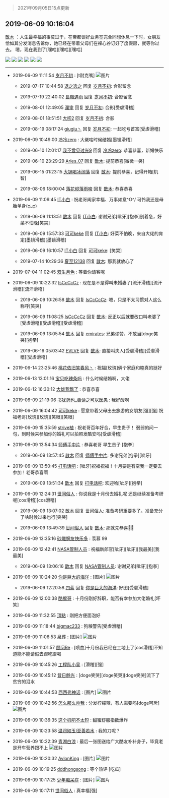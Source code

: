 > 2021年09月05日15点更新
<link rel="stylesheet" href="https://cdn.jsdelivr.net/gh/taotie6/sampleJSON@main/css/photo_show.css">


 ## 2019-06-09 10:16:04 

 [㪚木](https://www.coolapk.com/feed/12142453?shareKey=NWMxMjI2ZTdkYmRhNjEzMTc0YWE~) ：人生最幸福的事莫过于，在帝都谈好业务签完合同想休息一下时，女朋友恰如其分发消息告诉你，她已经在带着父母们在裸心谷订好了度假房，就等你过去。
嗯，现在我到了[嘿哈][嘿哈][嘿哈] 

<div class="album">
<img class="img-item" src="https://image.coolapk.com/feed/2019/0609/10/1081091_88e88da3_6543_3808@3840x2160.jpeg" />
<img class="img-item" src="https://image.coolapk.com/feed/2019/0609/10/1081091_3145fd59_6543_381@1920x1080.jpeg" />
<img class="img-item" src="https://image.coolapk.com/feed/2019/0609/10/1081091_c67d5ac4_6543_3812@1801x1013.jpeg" />
<img class="img-item" src="https://image.coolapk.com/feed/2019/0609/10/1081091_2a166d25_6543_3813@1920x1080.jpeg" />
<img class="img-item" src="https://image.coolapk.com/feed/2019/0609/10/1081091_9acccff1_6543_3815@1920x1080.jpeg" />
<img class="img-item" src="https://image.coolapk.com/feed/2019/0609/10/1081091_5574a639_6543_3817@1662x936.jpeg" />
</div>

 ------- 

- 2019-06-09 11:11:54 [岁月不初](uid=786740) : [t耐克嘴] ![图片](https://image.coolapk.com/feed/2019/0609/11/786740_9736a126_9912_2312@1080x1920.jpeg)

    - 2019-07-17 10:44:58 [退之逸之](uid=649325) 回复 [岁月不初](uid=786740): 合影留念 

    - 2019-07-19 22:40:02 [長嶺遇雨](uid=1274651) 回复 [岁月不初](uid=786740): 合影留念 

    - 2019-08-01 12:49:05 [濮塗](uid=613277) 回复 [岁月不初](uid=786740): 合影[受虐滑稽] 

    - 2019-08-01 18:51:51 [大叨2](uid=944726) 回复 [岁月不初](uid=786740): 合影 

    - 2019-08-19 08:17:24 [giugiu丶](uid=793584) 回复 [岁月不初](uid=786740): 一起吃亏首富[受虐滑稽] 

- 2019-06-09 10:49:00 [冷冷zero](uid=1161800) : 大佬啥时候结婚[墨镜滑稽] 

    - 2019-06-10 12:01:17 [我不曾见过光9](uid=1784401) 回复 [冷冷zero](uid=1161800): 恭喜恭喜，新婚快乐 

    - 2019-06-10 23:29:29 [Aries_07](uid=1204639) 回复 [㪚木](uid=1081091): 提前恭喜[微微一笑] 

    - 2019-06-15 01:23:15 [大锅喝冰阔落](uid=1576957) 回复 [㪚木](uid=1081091): 提前恭喜，记得开箱[机智] 

    - 2019-08-06 18:00:04 [落花烬落雨啼](uid=1966083) 回复 [㪚木](uid=1081091): 恭喜恭喜 

- 2019-06-09 11:09:45 [IT小白](uid=1002886) : 祝老哥阖家幸福、万事如意\^O^/
可怜我还是母胎单身(ಥ_ಥ) 

    - 2019-06-09 11:13:51 [㪚木](uid=1081091) 回复 [IT小白](uid=1002886): 谢谢兄弟[呲牙][抱拳]别着急，好菜不怕晚[笑哭] 

    - 2019-06-09 15:57:33 [可可keke](uid=2190423) 回复 [IT小白](uid=1002886): 好菜不怕晚，来自大佬的肯定[墨镜滑稽][墨镜滑稽] 

    - 2019-06-09 16:10:57 [IT小白](uid=1002886) 回复 [可可keke](uid=2190423): [笑哭] 

    - 2019-07-14 10:29:36 [夏至12138](uid=1005385) 回复 [㪚木](uid=1081091): 那我就放心了 

- 2019-07-04 11:02:45 [双生月色](uid=1022906) : 等着你请客呢 

- 2019-06-09 10:22:32 [IsCcCcCz](uid=1309064) : 现在是不是得叫未婚妻了[流汗滑稽][流汗滑稽][流汗滑稽] 

    - 2019-06-09 10:26:58 [㪚木](uid=1081091) 回复 [IsCcCcCz](uid=1309064): 嗯，只是不太习惯对人这么称呼[笑哭] 

    - 2019-06-09 11:08:25 [IsCcCcCz](uid=1309064) 回复 [㪚木](uid=1081091): 反正以后就要改口叫老婆了[受虐滑稽][受虐滑稽][受虐滑稽] 

    - 2019-06-09 13:05:54 [㪚木](uid=1081091) 回复 [emirates](uid=2140963): 兄弟谬赞，不敢当[doge笑哭][抱拳] 

    - 2019-06-16 05:03:42 [EVLVE](uid=624501) 回复 [㪚木](uid=1081091): 直接叫夫人[受虐滑稽][受虐滑稽][受虐滑稽] 

- 2019-06-14 23:25:46 [桃花依旧笑春风丶](uid=744243) : 祝福[玫瑰]俩个家庭和睦真的挺好 

- 2019-06-13 13:01:16 [宝贝吃辣条吗](uid=1179959) : 什么时候结婚啊，大佬 

- 2019-06-12 16:30:12 [大雄我飘了](uid=1450275) : 恭喜恭喜 

- 2019-06-09 21:19:06 [书犹药也_善读之可以医愚](uid=835309) : 我好酸啊 

- 2019-06-09 16:04:42 [可可keke](uid=2190423) : 愿意带着父母出去旅游的女朋友[强][强]
祝福老哥[玫瑰][玫瑰][笑眼][笑眼] 

- 2019-06-09 15:35:59 [strive植](uid=1468928) : 祝老哥百年好合，早生贵子！
弱弱的问一句，到时候来参加你的婚礼可以拍照发酷安吗[受虐滑稽] 

- 2019-06-09 13:54:34 [师傅手中片](uid=1467971) : 恭喜老哥  早生贵子 [抱拳] 

    - 2019-06-09 13:57:45 [㪚木](uid=1081091) 回复 [师傅手中片](uid=1467971): 多谢兄弟[抱拳][呲牙] 

- 2019-06-09 13:50:45 [打电话吧](uid=1906112) : [呲牙]祝福祝福！十月要是有空我一定要去参加！老哥恭喜啊 

    - 2019-06-09 13:51:34 [㪚木](uid=1081091) 回复 [打电话吧](uid=1906112): 欢迎哈[呲牙][抱拳] 

- 2019-06-09 12:24:31 [丗间俗人](uid=1114269) : 你说我是十月份去婚礼呢  还是继续准备考研呢[cos滑稽][cos滑稽] 

    - 2019-06-09 13:07:02 [㪚木](uid=1081091) 回复 [丗间俗人](uid=1114269): 准备考研重要多了。准备充分了啥时候过来也行[笑哭] 

    - 2019-06-09 13:49:39 [丗间俗人](uid=1114269) 回复 [㪚木](uid=1081091): 那就先恭喜🎉🎉 

- 2019-06-09 13:35:16 [砂雕惘友快乐多](uid=2362164) : 羡慕 99 

- 2019-06-09 12:42:41 [NASA管制人员](uid=2379102) : 祝福新郎官[呲牙][呲牙][我最美][我最美] 

    - 2019-06-09 13:06:16 [㪚木](uid=1081091) 回复 [NASA管制人员](uid=2379102): 谢谢兄弟[呲牙][抱拳] 

- 2019-06-09 10:24:20 [你是巨大的海洋](uid=1734651) : [图片] ![图片](https://image.coolapk.com/feed/2019/0530/01/2172177_57eafd8e_1392_2814@396x528.jpeg)

    - 2019-06-09 12:20:58 [四蓝](uid=1080851) 回复 [你是巨大的海洋](uid=1734651): 好图[受虐滑稽] 

- 2019-06-09 12:00:38 [酷猴哥](uid=2095740) : 十月份刚好辞职，能否有幸参加大佬婚礼[坏笑] 

- 2019-06-09 11:32:55 [頂點](uid=709510) : 刚把方便面泡好 

- 2019-06-09 11:18:44 [bigmac233](uid=2486571) : 狗粮警告[受虐滑稽] 

- 2019-06-09 11:06:53 [泉葬](uid=1478677) : [图片] ![图片](https://image.coolapk.com/feed/2019/0210/19/1134427_1549798567_0503@415x277.gif)

- 2019-06-09 11:01:57 [顾问Re](uid=886479) : [喷血]十月份我已经在工地上了[cos滑稽]不知道能不能请假去蹭吃蹭喝 

- 2019-06-09 10:45:26 [工程队小吴](uid=970294) : [滑稽][强] 

- 2019-06-09 10:45:12 [昔日餘光](uid=950764) : [doge笑哭][doge笑哭][doge笑哭]流下了贫穷的泪水 

- 2019-06-09 10:44:53 [西西弗神话](uid=1418355) : [图片] ![图片](https://image.coolapk.com/feed/2019/0608/14/1418355_511b0e67_7040_6483@417x417.jpeg)

- 2019-06-09 10:42:56 [怎么那么帅我](uid=1421130) : 分发柠檬辣，有人需要吗[doge呵斥] ![图片](https://image.coolapk.com/feed/2019/0609/10/1421130_8173_1751@240x240.jpg)

- 2019-06-09 10:36:35 [这个机吧不太短](uid=598559) : 甜蜜舒服指数爆炸 

- 2019-06-09 10:23:58 [温润如玉l至善若水](uid=1713789) : 我的刀呢？ 

- 2019-06-09 10:22:39 [青湖白浪](uid=1494466) : 最后一张图送给广大酷友补补身子，毕竟老是开车营养跟不上 ![图片](https://image.coolapk.com/feed/2019/0607/20/1166111_4c0c5897_1072_4679@474x860.jpeg)

- 2019-06-09 10:20:32 [AvlonKing](uid=964891) : [图片] ![图片](https://image.coolapk.com/feed/2019/0609/10/964891_d9ea0d70_6831_4256@240x240.jpeg)

- 2019-06-09 10:19:25 [dddhongsong](uid=1695734) : 等个热评 [吃瓜] 

- 2019-06-09 10:17:25 [少年痴呆症](uid=749213) : [图片] ![图片](https://image.coolapk.com/feed/2019/0609/10/749213_8ef9300e_6644_1182@198x192.jpeg)

- 2019-06-09 10:17:11 [丗间俗人](uid=1114269) : 真幸福[强] 

